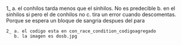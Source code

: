 <a>  1_ a. el conhilos tarda menos que el sinhilos. No es predecible
        b. en el sinhilos si pero el de conhilos no
        c. tira un error cuando descomentas. Porque se espera un bloque de sangria despues del para

    2_ a. el codigo esta en con_race_condition_codigoagregado
       b. la imagen es dosb.jpg
